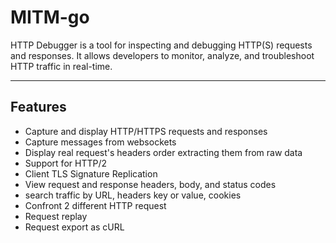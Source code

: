 # MITM-go

HTTP Debugger is a tool for inspecting and debugging HTTP(S) requests and responses.
It allows developers to monitor, analyze, and troubleshoot HTTP traffic in real-time.

---

## Features
- Capture and display HTTP/HTTPS requests and responses
- Capture messages from websockets 
- Display real request's headers order extracting them from raw data
- Support for HTTP/2
- Client TLS Signature Replication
- View request and response headers, body, and status codes
- search traffic by URL, headers key or value, cookies
- Confront 2 different HTTP request
- Request replay
- Request export as cURL